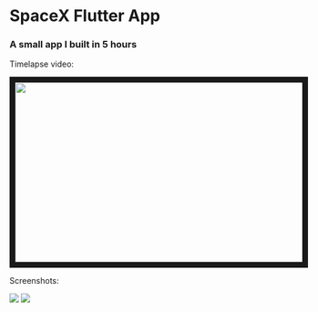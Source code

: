 # SpaceX Flutter App
### A small app I built in 5 hours

Timelapse video:

<a href="http://www.youtube.com/watch?feature=player_embedded&v=m49bP5alwPU
" target="_blank"><img src="http://img.youtube.com/vi/m49bP5alwPU/0.jpg" 
alt="" width="560" height="315" border="10" /></a>

Screenshots:

![](https://i.imgur.com/3aDOhSa.png)
![](https://i.imgur.com/23zcw9p.png)

